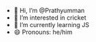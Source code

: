 - 👋 Hi, I’m @Prathyumman
- 👀 I’m interested in cricket
- 🌱 I’m currently learning JS
- 😄 Pronouns: he/him
